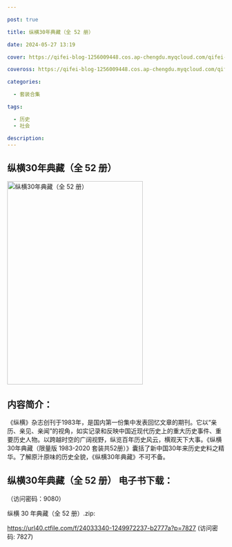```yaml
---

post: true

title: 纵横30年典藏（全 52 册）

date: 2024-05-27 13:19

cover: https://qifei-blog-1256009448.cos.ap-chengdu.myqcloud.com/qifei-blog/65f04de79f345e8d0304e465.jpg

coveross: https://qifei-blog-1256009448.cos.ap-chengdu.myqcloud.com/qifei-blog/65f04de79f345e8d0304e465.jpg

categories:

  - 套装合集

tags:

  - 历史
  - 社会

description:
---
```


## 纵横30年典藏（全 52 册）
<img alt="纵横30年典藏（全 52 册） " class="aligncenter loading" data-was-processed="true" decoding="async" fetchpriority="high" height="471" src="https://qifei-blog-1256009448.cos.ap-chengdu.myqcloud.com/qifei-blog/65f04de79f345e8d0304e465.jpg " style="cursor: zoom-in;" width="314"/>

## 内容简介：

《纵横》杂志创刊于1983年，是国内第一份集中发表回忆文章的期刊。它以“亲历、亲见、亲闻”的视角，如实记录和反映中国近现代历史上的重大历史事件、重要历史人物。以跨越时空的广阔视野，纵览百年历史风云，横观天下大事。《纵横30年典藏（限量版 1983-2020 套装共52册）》囊括了新中国30年来历史史料之精华。了解原汁原味的历史全貌，《纵横30年典藏》不可不备。

## 纵横30年典藏（全 52 册） 电子书下载：

 （访问密码：9080）

纵横 30 年典藏（全 52 册）.zip: 

https://url40.ctfile.com/f/24033340-1249972237-b2777a?p=7827 (访问密码: 7827)
